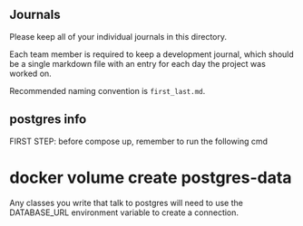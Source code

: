 ## Journals

Please keep all of your individual journals in this directory.

Each team member is required to keep a development journal, which should be a single markdown file with an entry for each day the project was worked on.

Recommended naming convention is `first_last.md`.


## postgres info

FIRST STEP: before compose up, remember to run the following cmd
# docker volume create postgres-data

Any classes you write that talk to postgres will need to use the DATABASE_URL environment variable to create a connection.

<!-- # ./api/queries/accounts.py
import os
from psycopg_pool import ConnectionPool
pool = ConnectionPool(conninfo=os.environ.get("DATABASE_URL")) -->
